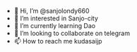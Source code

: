 - 👋 Hi, I’m @sanjolondy660
- 👀 I’m interested in Sanjo-city
- 🌱 I’m currently learning Dao
- 💞️ I’m looking to collaborate on telegram
- 📫 How to reach me kudasaijp

<!---
sanjolondy660/sanjolondy660 is a ✨ special ✨ repository because its `README.md` (this file) appears on your GitHub profile.
You can click the Preview link to take a look at your changes.
--->
